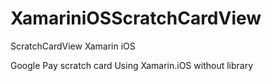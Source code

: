# XamariniOSScratchCardView
ScratchCardView Xamarin iOS

Google Pay scratch card Using Xamarin.iOS without library 
